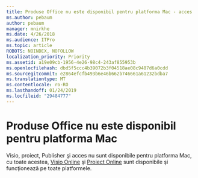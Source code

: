 ```yaml
---
title: Produse Office nu este disponibil pentru platforma Mac - acces
ms.author: pebaum
author: pebaum
manager: mnirkhe
ms.date: 4/26/2018
ms.audience: ITPro
ms.topic: article
ROBOTS: NOINDEX, NOFOLLOW
localization_priority: Priority
ms.assetid: a19e09cb-1956-4e26-98c4-243af855953b
ms.openlocfilehash: dbd5f5ccc4b39072b3f04518ae08c9487d6a0cdd
ms.sourcegitcommit: e2864efcfb493b6e46b662b746661a61232bdba7
ms.translationtype: MT
ms.contentlocale: ro-RO
ms.lasthandoff: 01/24/2019
ms.locfileid: "29484777"
---
```

# <a name="office-products-not-available-for-the-mac-platform"></a>Produse Office nu este disponibil pentru platforma Mac

Visio, proiect, Publisher şi acces nu sunt disponibile pentru platforma Mac, cu toate acestea, [Visio Online](https://products.office.com/visio/visio-online) şi [Proiect Online](https://products.office.com/project/project-online-premium) sunt disponibile şi funcţionează pe toate platformele. 
  

